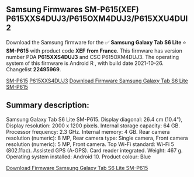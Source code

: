 <h2>Samsung Firmwares SM-P615(XEF) P615XXS4DUJ3/P615OXM4DUJ3/P615XXU4DUI2</h2>
Download the Samsung firmware for the ✅ <strong>Samsung Galaxy Tab S6 Lite </strong> ⭐ <strong>SM-P615</strong> with product code <strong>XEF</strong> <strong> from France</strong>. This firmware has version number PDA <strong>P615XXS4DUJ3</strong> and CSC P615OXM4DUJ3. The operating system of this firmware is Android R , with build date 2021-10-26. Changelist <strong>22495969</strong>.


[SM-P615](https://samfirm.shop/samsung/model/SM-P615)
[P615XXS4DUJ3](https://samfirm.shop/samsung/pda/P615XXS4DUJ3)
[Download Firmware Samsung Galaxy Tab S6 Lite SM-P615](https://samfirm.shop/samsung/firmware/468875)
<h2>Summary description:</h2>
<p>Samsung Galaxy Tab S6 Lite SM-P615. Display diagonal: 26.4 cm (10.4"), Display resolution: 2000 x 1200 pixels. Internal storage capacity: 64 GB. Processor frequency: 2.3 GHz. Internal memory: 4 GB. Rear camera resolution (numeric): 8 MP, Rear camera type: Single camera, Front camera resolution (numeric): 5 MP, Front camera. Top Wi-Fi standard: Wi-Fi 5 (802.11ac). Assisted GPS (A-GPS). Card reader integrated. Weight: 467 g. Operating system installed: Android 10. Product colour: Blue</p>


[Download Firmware Samsung Galaxy Tab S6 Lite SM-P615](https://samfirm.shop/samsung/firmware/468875)
